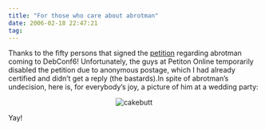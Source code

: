 ```yaml
---
title: "For those who care about abrotman"
date: 2006-02-18 22:47:21
tag: 
---
```

Thanks to the fifty persons that signed the <a target="_blank" href="http://www.petitiononline.com/abrotman/petition.html">petition</a> regarding abrotman coming to DebConf6! Unfortunately, the guys at Petiton Online temporarily disabled the petition due to anonymous postage, which I had already certified and didn&#8217;t get a reply (the bastards).In spite of abrotman&#8217;s undecision, here is, for everybody&#8217;s joy, a picture of him at a wedding party:

<p align="center"><img title="cakebutt" alt="cakebutt" src="http://phoenix.lhup.edu/~abrotman/images/wedding.jpg"/></p>
<p align="left">Yay! </p>
